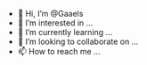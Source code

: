 - 👋 Hi, I’m @Gaaels
- 👀 I’m interested in ...
- 🌱 I’m currently learning ...
- 💞️ I’m looking to collaborate on ...
- 📫 How to reach me ...

<!---
Gaaels/Gaaels is a ✨ special ✨ repository because its `README.md` (this file) appears on your GitHub profile.
You can click the Preview link to take a look at your changes.
--->
